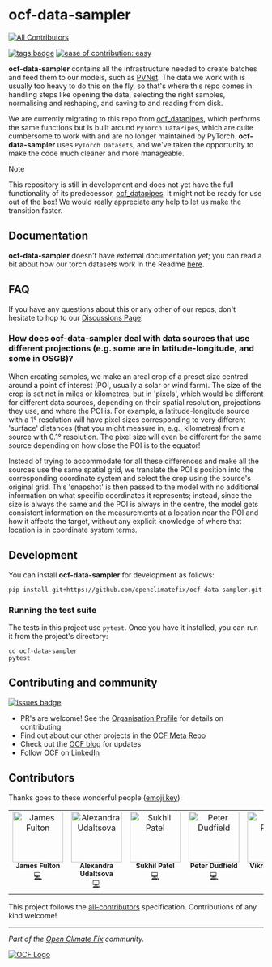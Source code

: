 # ocf-data-sampler
 
<!-- ALL-CONTRIBUTORS-BADGE:START - Do not remove or modify this section -->
[![All Contributors](https://img.shields.io/badge/all_contributors-5-orange.svg?style=flat-square)](#contributors-)
<!-- ALL-CONTRIBUTORS-BADGE:END -->

[![tags badge](https://img.shields.io/github/v/tag/openclimatefix/ocf-data-sampler?include_prereleases&sort=semver&color=FFAC5F)](https://github.com/openclimatefix/ocf-data-sampler/tags)
[![ease of contribution: easy](https://img.shields.io/badge/ease%20of%20contribution:%20easy-32bd50)](https://github.com/openclimatefix#how-easy-is-it-to-get-involved) 

**ocf-data-sampler** contains all the infrastructure needed to create batches and feed them to our models, such as [PVNet](https://github.com/openclimatefix/PVNet/). The data we work with is usually too heavy to do this on the fly, so that's where this repo comes in: handling steps like opening the data, selecting the right samples, normalising and reshaping, and saving to and reading from disk.

We are currently migrating to this repo from [ocf_datapipes](https://github.com/openclimatefix/ocf_datapipes/), which performs the same functions but is built around `PyTorch DataPipes`, which are quite cumbersome to work with and are no longer maintained by PyTorch. **ocf-data-sampler** uses `PyTorch Datasets`, and we've taken the opportunity to make the code much cleaner and more manageable.

> [!Note]
> This repository is still in development and does not yet have the full 
> functionality of its predecessor, [ocf_datapipes](https://github.com/openclimatefix/ocf_datapipes/).
> It might not be ready for use out of the box! We would really appreciate any help to let us make the transition faster.

## Documentation

**ocf-data-sampler** doesn't have external documentation _yet_; you can read a bit about how our torch datasets work in the Readme [here](https://github.com/openclimatefix/ocf-data-sampler/tree/readme-update/ocf_data_sampler/torch_datasets).


## FAQ

If you have any questions about this or any other of our repos, don't hesitate to hop to our [Discussions Page](https://github.com/orgs/openclimatefix/discussions)!

### How does ocf-data-sampler deal with data sources that use different projections (e.g. some are in latitude-longitude, and some in OSGB)?

When creating samples, we make an areal crop of a preset size centred around a point of interest (POI, usually a solar or wind farm). The size of the crop is set not in miles or kilometres, but in 'pixels', which would be different for different data sources, depending on their spatial resolution, projections they use, and where the POI is. For example, a latitude-longitude source with a 1° resolution will have pixel sizes corresponding to very different 'surface' distances (that you might measure in, e.g., kilometres) from a source with 0.1° resolution. The pixel size will even be different for the same source depending on how close the POI is to the equator!

Instead of trying to accommodate for all these differences and make all the sources use the same spatial grid, we translate the POI's position into the corresponding coordinate system and select the crop using the source's original grid. This 'snapshot' is then passed to the model with no additional information on what specific coordinates it represents; instead, since the size is always the same and the POI is always in the centre, the model gets consistent information on the measurements at a location near the POI and how it affects the target, without any explicit knowledge of where that location is in coordinate system terms.

## Development

You can install **ocf-data-sampler** for development as follows:

``` 
pip install git+https://github.com/openclimatefix/ocf-data-sampler.git
```

### Running the test suite

The tests in this project use `pytest`. Once you have it installed, you can run it from the project's directory:

```
cd ocf-data-sampler
pytest
``` 

## Contributing and community

[![issues badge](https://img.shields.io/github/issues/openclimatefix/ocf-data-sampler?color=FFAC5F)](https://github.com/openclimatefix/ocf-data-sampler/issues?q=is%3Aissue+is%3Aopen+sort%3Aupdated-desc)

- PR's are welcome! See the [Organisation Profile](https://github.com/openclimatefix) for details on contributing
- Find out about our other projects in the [OCF Meta Repo](https://github.com/openclimatefix/ocf-meta-repo)
- Check out the [OCF blog](https://openclimatefix.org/blog) for updates
- Follow OCF on [LinkedIn](https://uk.linkedin.com/company/open-climate-fix)


## Contributors

Thanks goes to these wonderful people ([emoji key](https://allcontributors.org/docs/en/emoji-key)):

<!-- ALL-CONTRIBUTORS-LIST:START - Do not remove or modify this section -->
<!-- prettier-ignore-start -->
<!-- markdownlint-disable -->
<table>
  <tbody>
    <tr>
      <td align="center" valign="top" width="14.28%"><a href="https://github.com/dfulu"><img src="https://avatars.githubusercontent.com/u/41546094?v=4?s=100" width="100px;" alt="James Fulton"/><br /><sub><b>James Fulton</b></sub></a><br /><a href="https://github.com/openclimatefix/ocf-data-sampler/commits?author=dfulu" title="Code">💻</a></td>
      <td align="center" valign="top" width="14.28%"><a href="https://github.com/AUdaltsova"><img src="https://avatars.githubusercontent.com/u/43303448?v=4?s=100" width="100px;" alt="Alexandra Udaltsova"/><br /><sub><b>Alexandra Udaltsova</b></sub></a><br /><a href="https://github.com/openclimatefix/ocf-data-sampler/commits?author=AUdaltsova" title="Code">💻</a></td>
      <td align="center" valign="top" width="14.28%"><a href="https://github.com/Sukh-P"><img src="https://avatars.githubusercontent.com/u/42407101?v=4?s=100" width="100px;" alt="Sukhil Patel"/><br /><sub><b>Sukhil Patel</b></sub></a><br /><a href="https://github.com/openclimatefix/ocf-data-sampler/commits?author=Sukh-P" title="Code">💻</a></td>
      <td align="center" valign="top" width="14.28%"><a href="https://github.com/peterdudfield"><img src="https://avatars.githubusercontent.com/u/34686298?v=4?s=100" width="100px;" alt="Peter Dudfield"/><br /><sub><b>Peter Dudfield</b></sub></a><br /><a href="https://github.com/openclimatefix/ocf-data-sampler/commits?author=peterdudfield" title="Code">💻</a></td>
      <td align="center" valign="top" width="14.28%"><a href="https://github.com/VikramsDataScience"><img src="https://avatars.githubusercontent.com/u/45002417?v=4?s=100" width="100px;" alt="Vikram Pande"/><br /><sub><b>Vikram Pande</b></sub></a><br /><a href="https://github.com/openclimatefix/ocf-data-sampler/commits?author=VikramsDataScience" title="Code">💻</a></td>
    </tr>
  </tbody>
</table>

<!-- markdownlint-restore -->
<!-- prettier-ignore-end -->

<!-- ALL-CONTRIBUTORS-LIST:END -->

This project follows the [all-contributors](https://github.com/all-contributors/all-contributors) specification. Contributions of any kind welcome!

---

*Part of the [Open Climate Fix](https://github.com/orgs/openclimatefix/people) community.*

[![OCF Logo](https://cdn.prod.website-files.com/62d92550f6774db58d441cca/6324a2038936ecda71599a8b_OCF_Logo_black_trans.png)](https://openclimatefix.org)

